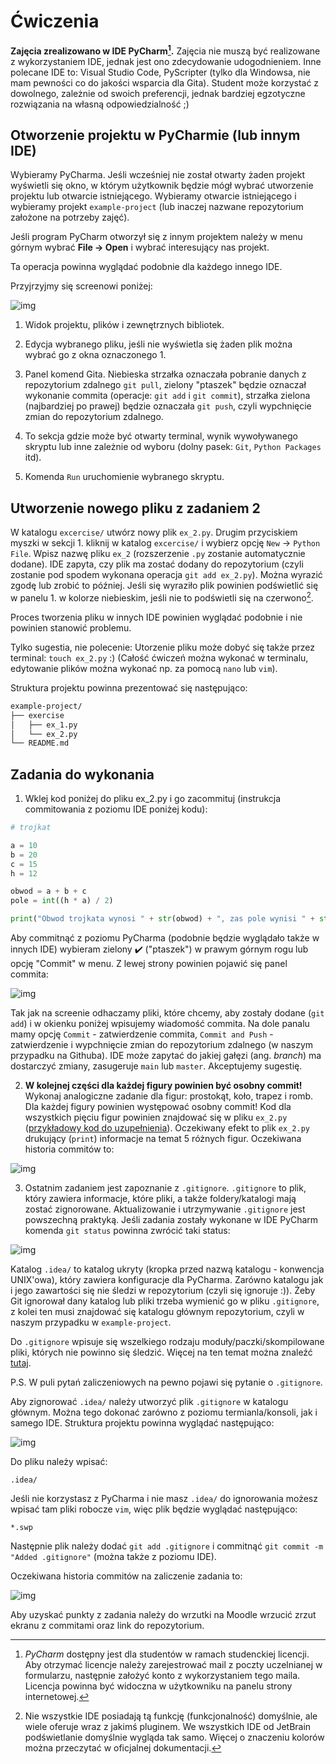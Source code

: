 # Ćwiczenia

**Zajęcia zrealizowano w IDE PyCharm[^1].** Zajęcia nie muszą być realizowane z wykorzystaniem IDE, 
jednak jest ono zdecydowanie udogodnieniem. Inne polecane IDE to: Visual Studio Code, PyScripter
(tylko dla Windowsa, nie mam pewności co do jakości wsparcia dla Gita). Student może korzystać z
dowolnego, zależnie od swoich preferencji, jednak bardziej egzotyczne rozwiązania na własną
odpowiedzialność ;)

## Otworzenie projektu w PyCharmie (lub innym IDE)

Wybieramy PyCharma. Jeśli wcześniej nie został otwarty żaden projekt wyświetli się okno, w którym 
użytkownik będzie mógł wybrać utworzenie projektu lub otwarcie istniejącego. Wybieramy otwarcie
istniejącego i wybieramy projekt `example-project` (lub inaczej nazwane repozytorium założone
na potrzeby zajęć).

Jeśli program PyCharm otworzył się z innym projektem należy w menu górnym wybrać **File -> Open**
i wybrać interesujący nas projekt.

Ta operacja powinna wyglądać podobnie dla każdego innego IDE.

Przyjrzyjmy się screenowi poniżej:

![img](/imgs/ex_2_1.png)

1. Widok projektu, plików i zewnętrznych bibliotek.

2. Edycja wybranego pliku, jeśli nie wyświetla się żaden plik można wybrać go z okna 
oznaczonego 1.

3. Panel komend Gita. Niebieska strzałka oznaczała pobranie danych z repozytorium zdalnego
`git pull`, zielony "ptaszek" będzie oznaczał wykonanie commita (operacje: `git add` i `git commit`),
strzałka zielona (najbardziej po prawej) będzie oznaczała `git push`, czyli wypchnięcie zmian
do repozytorium zdalnego. 

4. To sekcja gdzie może być otwarty terminal, wynik wywoływanego skryptu lub inne zależnie 
od wyboru (dolny pasek: `Git`, `Python Packages` itd).

5. Komenda `Run` uruchomienie wybranego skryptu.

## Utworzenie nowego pliku z zadaniem 2

W katalogu `excercise/` utwórz nowy plik `ex_2.py`. 
Drugim przyciskiem myszki w sekcji 1. kliknij w katalog `excercise/` i wybierz opcję `New` ->
`Python File`. Wpisz nazwę pliku `ex_2` (rozszerzenie `.py` zostanie automatycznie dodane).
IDE zapyta, czy plik ma zostać dodany do repozytorium (czyli zostanie pod spodem wykonana 
operacja `git add ex_2.py`). Można wyrazić zgodę lub zrobić to później. Jeśli się wyraziło
plik powinien podświetlić się w panelu 1. w kolorze niebieskim, jeśli nie to podświetli się
na czerwono[^2].

Proces tworzenia pliku w innych IDE powinien wyglądać podobnie i nie powinien stanowić problemu.

Tylko sugestia, nie polecenie:
Utorzenie pliku może dobyć się także przez terminal: `touch ex_2.py` :) (Całość ćwiczeń można 
wykonać w terminalu, edytowanie plików można wykonać np. za pomocą `nano` lub `vim`).

Struktura projektu powinna prezentować się następująco:

```bash
example-project/
├── exercise
│   ├── ex_1.py
│   └── ex_2.py
└── README.md
```

## Zadania do wykonania

1. Wklej kod poniżej do pliku ex_2.py i go zacommituj (instrukcja commitowania z
poziomu IDE poniżej kodu):

```python
# trojkat

a = 10
b = 20
c = 15
h = 12

obwod = a + b + c
pole = int((h * a) / 2)

print("Obwod trojkata wynosi " + str(obwod) + ", zas pole wynisi " + str(pole) + ".")
```

Aby commitnąć z poziomu PyCharma (podobnie będzie wyglądało także w innych IDE) wybieram
zielony ✔️ ("ptaszek") w prawym górnym rogu lub opcję "Commit" w menu. Z lewej strony powinien
pojawić się panel commita:

![img](/imgs/ide_commit.png)

Tak jak na screenie odhaczamy pliki, które chcemy, aby zostały dodane (`git add`)
i w okienku poniżej wpisujemy wiadomość commita. Na dole panalu mamy opcję `Commit` -
zatwierdzenie commita, `Commit and Push` - zatwierdzenie i wypchnięcie zmian do
repozytorium zdalnego (w naszym przypadku na Githuba). IDE może zapytać do jakiej 
gałęzi (ang. *branch*) ma dostarczyć zmiany, zasugeruje `main` lub `master`. 
Akceptujemy sugestię.

2. **W kolejnej części dla każdej figury powinien być osobny commit!**
Wykonaj analogiczne zadanie dla figur: prostokąt, koło, trapez i romb.
Dla każdej figury powinien występować osobny commit! Kod dla wszystkich
pięciu figur powinien znajdować się w pliku `ex_2.py` ([przykładowy kod do 
uzupełnienia](https://github.com/AleksandraWojewodaUEP/example-project/blob/main/exercise/ex_2.py)). 
Oczekiwany efekt to plik `ex_2.py` drukujący (`print`) informacje na temat 5
różnych figur. Oczekiwana historia commitów to:

![img](/imgs/ex_2_2.png)

3. Ostatnim zadaniem jest zapoznanie z `.gitignore`. `.gitignore` to plik, który zawiera
informacje, które pliki, a także foldery/katalogi mają zostać zignorowane. Aktualizowanie
i utrzymywanie `.gitignore` jest powszechną praktyką. Jeśli zadania zostały wykonane w IDE
PyCharm komenda `git status` powinna zwrócić taki status:

![img](/imgs/gitignore_1.png)

Katalog `.idea/` to katalog ukryty (kropka przed nazwą katalogu - konwencja UNIX'owa), 
który zawiera konfiguracje dla PyCharma.
Zarówno katalogu jak i jego zawartości się nie śledzi w repozytorium (czyli się ignoruje :)).
Żeby Git ignorował dany katalog lub pliki trzeba wymienić go w pliku `.gitignore`, z kolei ten 
musi znajdować się katalogu głównym repozytorium, czyli w naszym przypadku w `example-project`.

Do `.gitignore` wpisuje się wszelkiego rodzaju moduły/paczki/skompilowane pliki, których
nie powinno się śledzić. Więcej na ten temat można znaleźć
[tutaj](https://git-scm.com/docs/gitignore).

P.S. W puli pytań zaliczeniowych na pewno pojawi się pytanie o `.gitignore`.

Aby zignorować `.idea/` należy utworzyć plik `.gitignore` w katalogu głównym. Można tego 
dokonać zarówno z poziomu termianla/konsoli, jak i samego IDE. Struktura projektu powinna
wyglądać następująco:

![img](/imgs/gitignore_2.png)

Do pliku należy wpisać:

```
.idea/
```

Jeśli nie korzystasz z PyCharma i nie masz `.idea/` do ignorowania możesz wpisać tam pliki
robocze `vim`, więc plik będzie wyglądać następująco:

```
*.swp
```

Następnie plik należy dodać `git add .gitignore` i commitnąć `git commit -m "Added .gitignore"`
(można także z poziomu IDE).

Oczekiwana historia commitów na zaliczenie zadania to:

![img](/imgs/ex_2_3.png)

Aby uzyskać punkty z zadania należy do wrzutki na Moodle wrzucić zrzut ekranu z commitami oraz
link do repozytorium.


[^1]: *PyCharm* dostępny jest dla studentów w ramach studenckiej licencji. Aby otrzymać licencje
należy zarejestrować mail z poczty uczelnianej w formularzu, następnie założyć konto z 
wykorzystaniem tego maila. Licencja powinna być widoczna w użytkowniku na panelu strony
internetowej.

[^2]: Nie wszystkie IDE posiadają tą funkcję (funkcjonalność) domyślnie, ale wiele oferuje wraz
z jakimś pluginem. We wszystkich IDE od JetBrain podświetlanie domyślnie wygląda tak samo. 
Więcej o znaczeniu kolorów można przeczytać w oficjalnej dokumentacji.